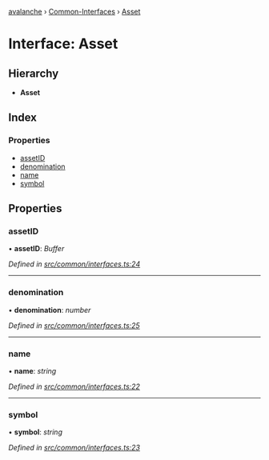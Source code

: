 [avalanche](../README.md) › [Common-Interfaces](../modules/common_interfaces.md) › [Asset](common_interfaces.asset.md)

# Interface: Asset

## Hierarchy

* **Asset**

## Index

### Properties

* [assetID](common_interfaces.asset.md#assetid)
* [denomination](common_interfaces.asset.md#denomination)
* [name](common_interfaces.asset.md#name)
* [symbol](common_interfaces.asset.md#symbol)

## Properties

###  assetID

• **assetID**: *Buffer*

*Defined in [src/common/interfaces.ts:24](https://github.com/ava-labs/avalanchejs/blob/1a2866a/src/common/interfaces.ts#L24)*

___

###  denomination

• **denomination**: *number*

*Defined in [src/common/interfaces.ts:25](https://github.com/ava-labs/avalanchejs/blob/1a2866a/src/common/interfaces.ts#L25)*

___

###  name

• **name**: *string*

*Defined in [src/common/interfaces.ts:22](https://github.com/ava-labs/avalanchejs/blob/1a2866a/src/common/interfaces.ts#L22)*

___

###  symbol

• **symbol**: *string*

*Defined in [src/common/interfaces.ts:23](https://github.com/ava-labs/avalanchejs/blob/1a2866a/src/common/interfaces.ts#L23)*

